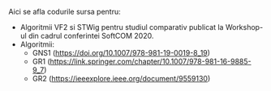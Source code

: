Aici se afla codurile sursa pentru:
 - Algoritmii VF2 si STWig pentru studiul comparativ publicat la Workshop-ul din cadrul conferintei SoftCOM 2020.
 - Algoritmii:
    * GNS1 (https://doi.org/10.1007/978-981-19-0019-8_19)
    * GR1 (https://link.springer.com/chapter/10.1007/978-981-16-9885-9_7)
    * GR2 (https://ieeexplore.ieee.org/document/9559130)

